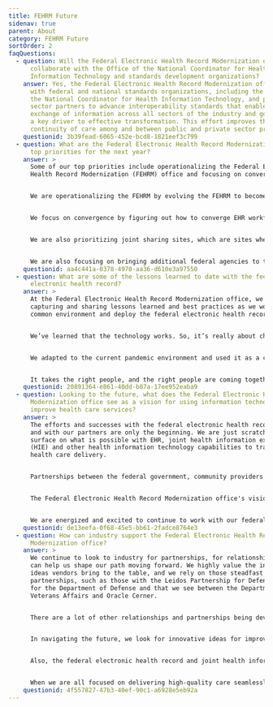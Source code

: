 ```yaml
---
title: FEHRM Future
sidenav: true
parent: About
category: FEHRM Future
sortOrder: 2
faqQuestions:
  - question: Will the Federal Electronic Health Record Modernization office
      collaborate with the Office of the National Coordinator for Health
      Information Technology and standards development organizations?
    answer: Yes, the Federal Electronic Health Record Modernization office engages
      with federal and national standards organizations, including the Office of
      the National Coordinator for Health Information Technology, and private
      sector partners to advance interoperability standards that enable the
      exchange of information across all sectors of the industry and government,
      a key driver to effective transformation. This effort improves the
      continuity of care among and between public and private sector providers.
    questionid: 3b39fead-6065-452e-bcd8-1821eef3c799
  - question: What are the Federal Electronic Health Record Modernization office’s
      top priorities for the next year?
    answer: >
      Some of our top priorities include operationalizing the Federal Electronic
      Health Record Modernization (FEHRM) office and focusing on convergence.


      We are operationalizing the FEHRM by evolving the FEHRM to become the single provider of the federal electronic health record (EHR), providing a common set of capabilities across the health care industry.


      We focus on convergence by figuring out how to converge EHR workflows and configurations to streamline the patient experience. While the Department of Defense (DOD), Department of Veterans Affairs (VA), Department of Homeland Security's U.S. Coast Guard (USCG) and Department of Commerce's National Oceanic and Atmospheric Administration (NOAA) have unique clinical and business issues that differ based on their missions, the FEHRM is focused on converging DOD, VA, USCG and NOAA clinical and business capabilities where appropriate. The FEHRM overseas configuration and content changes to the federal EHR that are agreed on by the Departments through a joint decision-making process facilitated by the FEHRM. The goal is that DOD, VA, USCG and NOAA providers in the same roles will have a common user experience with the federal EHR defined by evidence-based best practice. Providers won't need to relearn things depending on where they provide care. From the patient perspective, this means health care will be delivered the same way regardless of where they get care. They have a consistent patient care experience. Convergence ultimately helps us enable more standard workflows and practices to enhance clinical decision-making and health care. Workflows are the series of tasks required to complete a health care function (for example, ordering a medication). Standard workflows are considered best practices because they guidance compliance with clinical best care guidelines. Convergence helps us determine the best workflow solutions that are safe, effective and efficient.


      We are also prioritizing joint sharing sites, which are sites where DOD and VA resources (like staff and facilities) are shared. Leading the deployment of the EHR joint sharing sites, the FEHRM has the potential to enable the DOD and VA health care systems to work together in new ways to deliver health care to Service members, Veterans and their families.


      We are also focusing on bringing additional federal agencies to the federal EHR and determining what that looks like.
    questionid: aa4c441a-0378-4970-aa36-d610e3a97550
  - question: What are some of the lessons learned to date with the federal
      electronic health record?
    answer: >
      At the Federal Electronic Health Record Modernization office, we are
      capturing and sharing lessons learned and best practices as we work in a
      common environment and deploy the federal electronic health record.


      We’ve learned that the technology works. So, it’s really about change management—the processes, people, culture, training and communications that need to be in place to be successful. The infrastructure also cannot be antiquated. It must be able to support the newer technologies.


      We adapted to the current pandemic environment and used it as a catalyst: How can we do things better, smarter and take advantage of tools at our disposal now?


      It takes the right people, and the right people are coming together every day. It takes a team. No individual or organization possesses all the expertise to make this a reality. We will continue to build on the team.
    questionid: 20891364-e861-40dd-b87a-17ee952eaba9
  - question: Looking to the future, what does the Federal Electronic Health Record
      Modernization office see as a vision for using information technology to
      improve health care services?
    answer: >
      The efforts and successes with the federal electronic health record (EHR)
      and with our partners are only the beginning. We are just scratching the
      surface on what is possible with EHR, joint health information exchange
      (HIE) and other health information technology capabilities to transform
      health care delivery.


      Partnerships between the federal government, community providers and commercial vendors will continue to be critical. These partnerships will drive integration, interoperability and the best possible health care for all patients regardless of where they receive care and who provides it.


      The Federal Electronic Health Record Modernization office's vision is that we take technology out of the equation, so providers and administrators can make the best decisions together on care delivery. We want to remove technology as a barrier. It’s about getting the right data to the right person at the right time to make informed health care decisions.


      We are energized and excited to continue to work with our federal, community and industry partners to improve health care for all our beneficiaries. The possibilities are limitless now that we have a foundation in place.
    questionid: de13eefa-0f68-45e5-bb61-2fadce8764e3
  - question: How can industry support the Federal Electronic Health Record
      Modernization office?
    answer: >
      We continue to look to industry for partnerships, for relationships that
      can help us shape our path moving forward. We highly value the innovative
      ideas vendors bring to the table, and we rely on those steadfast
      partnerships, such as those with the Leidos Partnership for Defense Health
      for the Department of Defense and that we see between the Department of
      Veterans Affairs and Oracle Cerner.


      There are a lot of other relationships and partnerships being developed as we look toward new technologies and available capabilities.


      In navigating the future, we look for innovative ideas for improving the patient experience and enhancing the quality of care delivery during this time. For example, how do we implement the EHR and train end users with the social distancing precautions in place during the pandemic? Or, how do we deliver technology at the frontlines of care—whether it’s in theater, in rural America or while a patient is being transported?


      Also, the federal electronic health record and joint health information exchange means our providers now have access to more information about their patients than ever before to make the best care decisions. We need to make sure this data is usable and built into provider workflows. We need vendor engagement as we do this.


      When we are all focused on delivering high-quality care seamlessly as patients move from one delivery system to another, innovation, integrating new capabilities through expanded partnerships and collaboration will move us ahead.
    questionid: 4f557827-47b3-40ef-90c1-a6928e5eb92a
---
```

